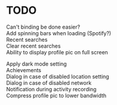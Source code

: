 # TODO

Can't binding be done easier?  
Add spinning bars when loading (Spotify?)  
Recent searches  
Clear recent searches  
Ability to display profile pic on full screen

Apply dark mode setting  
Achievements  
Dialog in case of disabled location setting  
Dialog in case of disabled network  
Notification during activity recording  
Compress profile pic to lower bandwidth  
